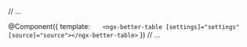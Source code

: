 // ...

@Component({
template: `    <ngx-better-table [settings]="settings" [source]="source"></ngx-better-table>
 `
})
// ...
